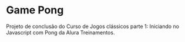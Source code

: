 # Game Pong
 Projeto de conclusão do Curso de Jogos clássicos parte 1: Iniciando no Javascript com Pong da Alura Treinamentos.
